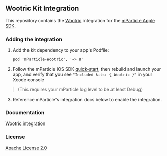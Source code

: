 ## Wootric Kit Integration

This repository contains the [Wootric](https://www.wootric.com) integration for the [mParticle Apple SDK](https://github.com/mParticle/mparticle-apple-sdk).

### Adding the integration

1. Add the kit dependency to your app's Podfile:

    ```
    pod 'mParticle-Wootric', '~> 8'
    ```

2. Follow the mParticle iOS SDK [quick-start](https://github.com/mParticle/mparticle-apple-sdk), then rebuild and launch your app, and verify that you see `"Included kits: { Wootric }"` in your Xcode console 

> (This requires your mParticle log level to be at least Debug)

3. Reference mParticle's integration docs below to enable the integration.

### Documentation

[Wootric integration](https://docs.mparticle.com/integrations/wootric/event/)

### License

[Apache License 2.0](http://www.apache.org/licenses/LICENSE-2.0)
